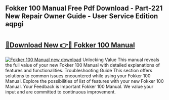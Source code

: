 ## Fokker 100 Manual Free Pdf Download - Part-221 New Repair Owner Guide - User Service Edition aqpgi

# <h2><a href="http://cf10236.oget.top/?id=Fokker+100+Manual">🔗Download New 👉🔴 Fokker 100 Manual</a></h2>

[![Fokker 100 Manual new download](https://i.imgur.com/5g1atiW.png)](http://cf10236.oget.top/?id=Fokker+100+Manual)
Unlocking Value This manual reveals the full value of your new Fokker 100 Manual with detailed explanations of features and functionalities. Troubleshooting Guide This section offers solutions to common issues encountered while using your Fokker 100 Manual. Explore the possibilities of list of features with your new Fokker 100 Manual. Your Feedback is Important Fokker 100 Manual. We value your input and are committed to continuous improvement.
